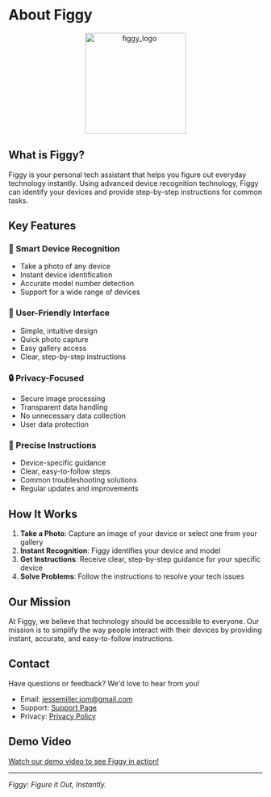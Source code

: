 # About Figgy

<div align="center">
<img src="https://jessemillerjom.github.io/figgy-privacy-policy/adaptive-icon.png" alt="figgy_logo" width="200"/>
</div>

## What is Figgy?

Figgy is your personal tech assistant that helps you figure out everyday technology instantly. Using advanced device recognition technology, Figgy can identify your devices and provide step-by-step instructions for common tasks.

## Key Features

### 📸 Smart Device Recognition
- Take a photo of any device
- Instant device identification
- Accurate model number detection
- Support for a wide range of devices

### 📱 User-Friendly Interface
- Simple, intuitive design
- Quick photo capture
- Easy gallery access
- Clear, step-by-step instructions

### 🔒 Privacy-Focused
- Secure image processing
- Transparent data handling
- No unnecessary data collection
- User data protection

### 🎯 Precise Instructions
- Device-specific guidance
- Clear, easy-to-follow steps
- Common troubleshooting solutions
- Regular updates and improvements

## How It Works

1. **Take a Photo**: Capture an image of your device or select one from your gallery
2. **Instant Recognition**: Figgy identifies your device and model
3. **Get Instructions**: Receive clear, step-by-step guidance for your specific device
4. **Solve Problems**: Follow the instructions to resolve your tech issues

## Our Mission

At Figgy, we believe that technology should be accessible to everyone. Our mission is to simplify the way people interact with their devices by providing instant, accurate, and easy-to-follow instructions.

## Contact

Have questions or feedback? We'd love to hear from you!

- Email: [jessemiller.jom@gmail.com](mailto:jessemiller.jom@gmail.com)
- Support: [Support Page](support.md)
- Privacy: [Privacy Policy](privacy-policy.md)

## Demo Video

[Watch our demo video to see Figgy in action!](https://youtube.com/watch?v=YOUR_VIDEO_ID)

---

*Figgy: Figure it Out, Instantly.* 
